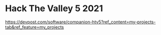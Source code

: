 # Hack The Valley 5 2021

https://devpost.com/software/companion-htv5?ref_content=my-projects-tab&ref_feature=my_projects

